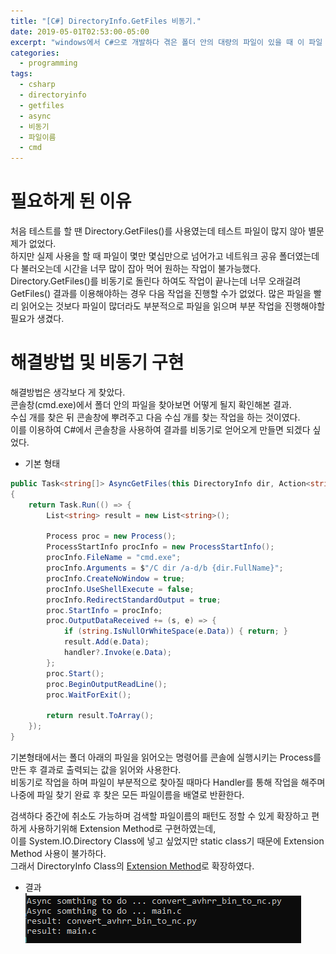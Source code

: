 ```yaml
---
title: "[C#] DirectoryInfo.GetFiles 비동기."
date: 2019-05-01T02:53:00-05:00
excerpt: "windows에서 C#으로 개발하다 겪은 폴더 안의 대량의 파일이 있을 때 이 파일 이름들을 읽어오다 생긴 문제와 대량의 파일 이름을 읽으면서 비동기로 작업을 할 수 있게 해결한 방법에 대하여 작성."
categories:
  - programming
tags:
  - csharp
  - directoryinfo
  - getfiles
  - async
  - 비동기
  - 파일이름
  - cmd
---  
```

  
# 필요하게 된 이유  
  
처음 테스트를 할 땐 Directory.GetFiles()를 사용였는데 테스트 파일이 많지 않아 별문제가 없었다.  
하지만 실제 사용을 할 때 파일이 몇만 몇십만으로 넘어가고 네트워크 공유 폴더였는데 다 불러오는데 시간을 너무 많이 잡아 먹어 원하는 작업이 불가능했다.  
Directory.GetFiles()를 비동기로 돌린다 하여도 작업이 끝나는데 너무 오래걸려 GetFiles() 결과를 이용해야하는 경우 다음 작업을 진행할 수가 없었다. 
많은 파일을 빨리 읽어오는 것보다 파일이 많더라도 부분적으로 파일을 읽으며 부분 작업을 진행해야할 필요가 생겼다.  
  
# 해결방법 및 비동기 구현  
  
해결방법은 생각보다 게 찾았다.  
콘솔창(cmd.exe)에서 폴더 안의 파일을 찾아보면 어떻게 될지 확인해본 결과.  
수십 개를 찾은 뒤 콘솔창에 뿌려주고 다음 수십 개를 찾는 작업을 하는 것이였다.  
이를 이용하여 C#에서 콘솔창을 사용하여 결과를 비동기로 얻어오게 만들면 되겠다 싶었다.  
  
* 기본 형태  
``` c#
public Task<string[]> AsyncGetFiles(this DirectoryInfo dir, Action<string> handler)
{
	return Task.Run(() => {
		List<string> result = new List<string>();

		Process proc = new Process();
		ProcessStartInfo procInfo = new ProcessStartInfo();
		procInfo.FileName = "cmd.exe";
		procInfo.Arguments = $"/C dir /a-d/b {dir.FullName}";
		procInfo.CreateNoWindow = true;
		procInfo.UseShellExecute = false;
		procInfo.RedirectStandardOutput = true;
		proc.StartInfo = procInfo;
		proc.OutputDataReceived += (s, e) => {
			if (string.IsNullOrWhiteSpace(e.Data)) { return; }
			result.Add(e.Data);
			handler?.Invoke(e.Data);
		};
		proc.Start();
		proc.BeginOutputReadLine();
		proc.WaitForExit();

		return result.ToArray();
	});
}
```  
기본형태에서는 폴더 아래의 파일을 읽어오는 명령어를 콘솔에 실행시키는 Process를 만든 후 결과로 출력되는 값을 읽어와 사용한다.  
비동기로 작업을 하며 파일이 부분적으로 찾아질 때마다 Handler를 통해 작업을 해주며 나중에 파일 찾기 완료 후 찾은 모든 파일이름을 배열로 반환한다.  
  
검색하다 중간에 취소도 가능하며 검색할 파일이름의 패턴도 정할 수 있게 확장하고 편하게 사용하기위해 Extension Method로 구현하였는데,  
이를 System.IO.Directory Class에 넣고 싶었지만 static class기 때문에 Extension Method 사용이 불가하다.  
그래서 DirectoryInfo Class의 [Extension Method](https://github.com/baejun-k/AsyncGetFiles/blob/master/AsyncGetFiles/DirectoryInfoExtensionClass.cs)로 확장하였다.  
  
* 결과  
![결과](/assets/images/asyncgetfilescapture.PNG)  
